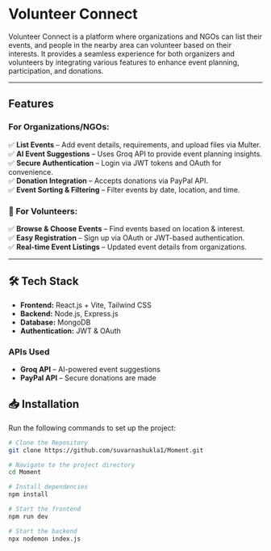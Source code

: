 #  Volunteer Connect  

Volunteer Connect is a platform where organizations and NGOs can list their events, and people in the nearby area can volunteer based on their interests. It provides a seamless experience for both organizers and volunteers by integrating various features to enhance event planning, participation, and donations.  

---

##  Features  

###  For Organizations/NGOs:  
✅ **List Events** – Add event details, requirements, and upload files via Multer.  
✅ **AI Event Suggestions** – Uses Groq API to provide event planning insights.  
✅ **Secure Authentication** – Login via JWT tokens and OAuth for convenience.  
✅ **Donation Integration** – Accepts donations via PayPal API.  
✅ **Event Sorting & Filtering** – Filter events by date, location, and time.  

### 🤝 For Volunteers:  
✅ **Browse & Choose Events** – Find events based on location & interest.  
✅ **Easy Registration** – Sign up via OAuth or JWT-based authentication.  
✅ **Real-time Event Listings** – Updated event details from organizations.  

---

## 🛠️ Tech Stack  

- **Frontend:** React.js + Vite, Tailwind CSS  
- **Backend:** Node.js, Express.js  
- **Database:** MongoDB  
- **Authentication:** JWT & OAuth  

### **APIs Used**  
- **Groq API** – AI-powered event suggestions  
- **PayPal API** – Secure donations are made



## 📥 Installation  

Run the following commands to set up the project:  

```sh
# Clone the Repository  
git clone https://github.com/suvarnashukla1/Moment.git  

# Navigate to the project directory  
cd Moment  

# Install dependencies  
npm install  

# Start the frontend  
npm run dev  

# Start the backend  
npx nodemon index.js  

